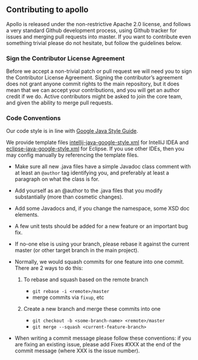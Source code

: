 ## Contributing to apollo

Apollo is released under the non-restrictive Apache 2.0 license, and follows a very standard Github development process, using Github tracker for issues and merging pull requests into master. If you want to contribute even something trivial please do not hesitate, but follow the guidelines below.

### Sign the Contributor License Agreement

Before we accept a non-trivial patch or pull request we will need you to sign the Contributor License Agreement. Signing the contributor’s agreement does not grant anyone commit rights to the main repository, but it does mean that we can accept your contributions, and you will get an author credit if we do. Active contributors might be asked to join the core team, and given the ability to merge pull requests.

### Code Conventions

Our code style is in line with [Google Java Style Guide](https://google.github.io/styleguide/javaguide.html).

We provide template files [intellij-java-google-style.xml](https://github.com/ctripcorp/apollo/blob/master/apollo-buildtools/style/intellij-java-google-style.xml) for IntelliJ IDEA and [eclipse-java-google-style.xml](https://github.com/ctripcorp/apollo/blob/master/apollo-buildtools/style/eclipse-java-google-style.xml) for Eclipse. If you use other IDEs, then you may config manually by referencing the template files.

* Make sure all new .java files have a simple Javadoc class comment with at least an `@author` tag identifying you, and preferably at least a paragraph on what the class is for.

* Add yourself as an @author to the .java files that you modify substantially (more than cosmetic changes).

* Add some Javadocs and, if you change the namespace, some XSD doc elements.

* A few unit tests should be added for a new feature or an important bug fix.

* If no-one else is using your branch, please rebase it against the current master (or other target branch in the main project).

* Normally, we would squash commits for one feature into one commit. There are 2 ways to do this:

    1. To rebase and squash based on the remote branch

        * `git rebase -i <remote>/master`
        * merge commits via `fixup`, etc

    2. Create a new branch and merge these commits into one

        * `git checkout -b <some-branch-name> <remote>/master`
        * `git merge --squash <current-feature-branch>`

* When writing a commit message please follow these conventions: if you are fixing an existing issue, please add Fixes #XXX at the end of the commit message (where XXX is the issue number).
